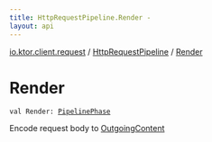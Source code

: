 ```yaml
---
title: HttpRequestPipeline.Render - 
layout: api
---
```


<div class='api-docs-breadcrumbs'><a href="../index.html">io.ktor.client.request</a> / <a href="index.html">HttpRequestPipeline</a> / <a href="./-render.html">Render</a></div>

# Render

<div class="signature"><code><span class="keyword">val </span><span class="identifier">Render</span><span class="symbol">: </span><a href="../../io.ktor.util.pipeline/-pipeline-phase/index.html"><span class="identifier">PipelinePhase</span></a></code></div>

Encode request body to <a href="#">OutgoingContent</a>

